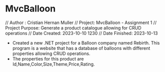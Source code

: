 # MvcBalloon

// Author : Cristian Hernan Muller 
// Project: MvcBalloon - Assignment 1 
// Project Purpose: Generate a product catalogue allowing for CRUD operations 
// Date Created: 2023-10-10 1230 
// Date Finished: 2023-10-13 

- Created a new .NET project for a Balloon company named Rebirth. This program is a website that has a database of balloons with different properties allowing CRUD operations.
- The properties for this product are Id,Name,Color,Size,Theme,Price,Rating.
